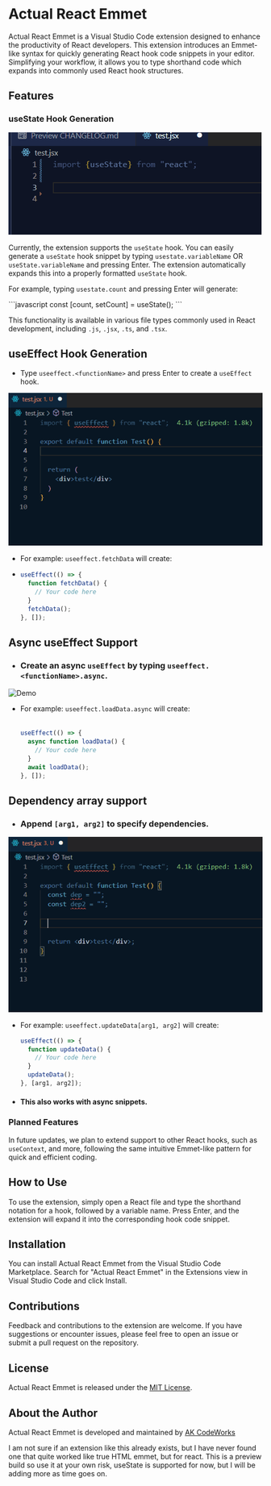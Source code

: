 # Actual React Emmet

Actual React Emmet is a Visual Studio Code extension designed to enhance the productivity of React developers. This extension introduces an Emmet-like syntax for quickly generating React hook code snippets in your editor. Simplifying your workflow, it allows you to type shorthand code which expands into commonly used React hook structures.

## Features

### useState Hook Generation

![Demo](/demo.gif)

Currently, the extension supports the `useState` hook. You can easily generate a `useState` hook snippet by typing `usestate.variableName` OR `useState.variableName` and pressing Enter. The extension automatically expands this into a properly formatted `useState` hook.

For example, typing `usestate.count` and pressing Enter will generate:

\```javascript
const [count, setCount] = useState();
\```

This functionality is available in various file types commonly used in React development, including `.js`, `.jsx`, `.ts`, and `.tsx`.

## useEffect Hook Generation

- Type `useeffect.<functionName>` and press Enter to create a `useEffect` hook.

![Use Effect Demo](/useeffectdemo.gif)

- For example: `useeffect.fetchData` will create:

- ```javascript
  useEffect(() => {
    function fetchData() {
      // Your code here
    }
    fetchData();
  }, []);
  ```

## Async useEffect Support

- ### Create an async `useEffect` by typing `useeffect.<functionName>.async`.

![Demo](/useeffectasyncdemo.gif)

- For example: `useeffect.loadData.async` will create:

  ```javascript

  useEffect(() => {
    async function loadData() {
      // Your code here
    }
    await loadData();
  }, []);
  ```

## Dependency array support

- ### Append `[arg1, arg2]` to specify dependencies.

![Demo](/useeffectdependency.gif)

- For example: `useeffect.updateData[arg1, arg2]` will create:

  ```javascript
  useEffect(() => {
    function updateData() {
      // Your code here
    }
    updateData();
  }, [arg1, arg2]);
  ```

- #### This also works with async snippets.

### Planned Features

In future updates, we plan to extend support to other React hooks, such as `useContext`, and more, following the same intuitive Emmet-like pattern for quick and efficient coding.

## How to Use

To use the extension, simply open a React file and type the shorthand notation for a hook, followed by a variable name. Press Enter, and the extension will expand it into the corresponding hook code snippet.

## Installation

You can install Actual React Emmet from the Visual Studio Code Marketplace. Search for "Actual React Emmet" in the Extensions view in Visual Studio Code and click Install.

## Contributions

Feedback and contributions to the extension are welcome. If you have suggestions or encounter issues, please feel free to open an issue or submit a pull request on the repository.

## License

Actual React Emmet is released under the [MIT License](LICENSE.txt).

## About the Author

Actual React Emmet is developed and maintained by [AK CodeWorks](https://github.com/AKCodeWorks)

I am not sure if an extension like this already exists, but I have never found one that quite worked like true HTML emmet, but for react. This is a preview build so use it at your own risk, useState is supported for now, but I will be adding more as time goes on.
